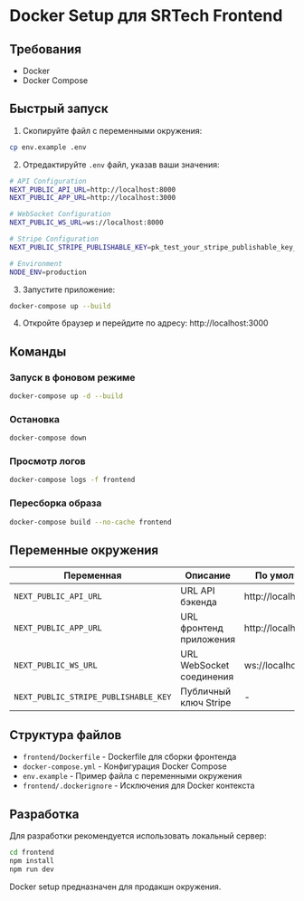 # Docker Setup для SRTech Frontend

## Требования

- Docker
- Docker Compose

## Быстрый запуск

1. Скопируйте файл с переменными окружения:
```bash
cp env.example .env
```

2. Отредактируйте `.env` файл, указав ваши значения:
```bash
# API Configuration
NEXT_PUBLIC_API_URL=http://localhost:8000
NEXT_PUBLIC_APP_URL=http://localhost:3000

# WebSocket Configuration
NEXT_PUBLIC_WS_URL=ws://localhost:8000

# Stripe Configuration
NEXT_PUBLIC_STRIPE_PUBLISHABLE_KEY=pk_test_your_stripe_publishable_key_here

# Environment
NODE_ENV=production
```

3. Запустите приложение:
```bash
docker-compose up --build
```

4. Откройте браузер и перейдите по адресу: http://localhost:3000

## Команды

### Запуск в фоновом режиме
```bash
docker-compose up -d --build
```

### Остановка
```bash
docker-compose down
```

### Просмотр логов
```bash
docker-compose logs -f frontend
```

### Пересборка образа
```bash
docker-compose build --no-cache frontend
```

## Переменные окружения

| Переменная | Описание | По умолчанию |
|------------|----------|--------------|
| `NEXT_PUBLIC_API_URL` | URL API бэкенда | http://localhost:8000 |
| `NEXT_PUBLIC_APP_URL` | URL фронтенд приложения | http://localhost:3000 |
| `NEXT_PUBLIC_WS_URL` | URL WebSocket соединения | ws://localhost:8000 |
| `NEXT_PUBLIC_STRIPE_PUBLISHABLE_KEY` | Публичный ключ Stripe | - |

## Структура файлов

- `frontend/Dockerfile` - Dockerfile для сборки фронтенда
- `docker-compose.yml` - Конфигурация Docker Compose
- `env.example` - Пример файла с переменными окружения
- `frontend/.dockerignore` - Исключения для Docker контекста

## Разработка

Для разработки рекомендуется использовать локальный сервер:

```bash
cd frontend
npm install
npm run dev
```

Docker setup предназначен для продакшн окружения.
